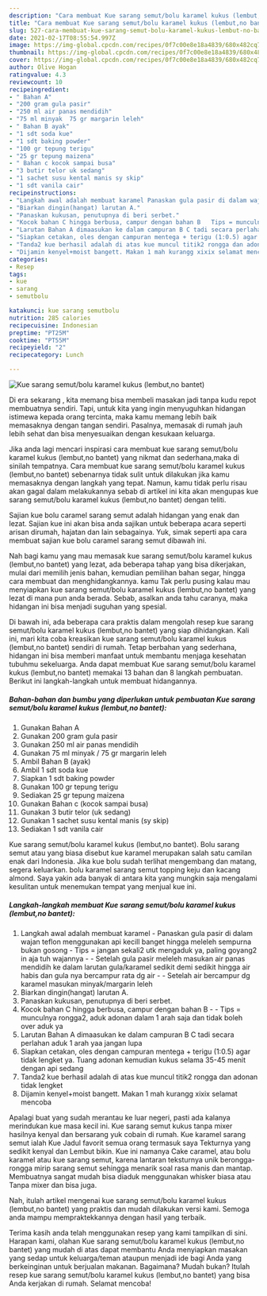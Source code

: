 ```yaml
---
description: "Cara membuat Kue sarang semut/bolu karamel kukus (lembut,no bantet) yang nikmat Untuk Jualan"
title: "Cara membuat Kue sarang semut/bolu karamel kukus (lembut,no bantet) yang nikmat Untuk Jualan"
slug: 527-cara-membuat-kue-sarang-semut-bolu-karamel-kukus-lembut-no-bantet-yang-nikmat-untuk-jualan
date: 2021-02-17T08:55:54.997Z
image: https://img-global.cpcdn.com/recipes/0f7c00e8e18a4839/680x482cq70/kue-sarang-semutbolu-karamel-kukus-lembutno-bantet-foto-resep-utama.jpg
thumbnail: https://img-global.cpcdn.com/recipes/0f7c00e8e18a4839/680x482cq70/kue-sarang-semutbolu-karamel-kukus-lembutno-bantet-foto-resep-utama.jpg
cover: https://img-global.cpcdn.com/recipes/0f7c00e8e18a4839/680x482cq70/kue-sarang-semutbolu-karamel-kukus-lembutno-bantet-foto-resep-utama.jpg
author: Olive Hogan
ratingvalue: 4.3
reviewcount: 10
recipeingredient:
- " Bahan A"
- "200 gram gula pasir"
- "250 ml air panas mendidih"
- "75 ml minyak  75 gr margarin leleh"
- " Bahan B ayak"
- "1 sdt soda kue"
- "1 sdt baking powder"
- "100 gr tepung terigu"
- "25 gr tepung maizena"
- " Bahan c kocok sampai busa"
- "3 butir telor uk sedang"
- "1 sachet susu kental manis sy skip"
- "1 sdt vanila cair"
recipeinstructions:
- "Langkah awal adalah membuat karamel Panaskan gula pasir di dalam wajan teflon menggunakan api kecill banget hingga meleleh sempurna bukan gosong Tips = jangan sekali2 utk mengaduk ya, paling goyang2 in aja tuh wajannya  Setelah gula pasir meleleh masukan air panas mendidih ke dalam larutan gula/karamel sedikit demi sedikit hingga air habis dan gula nya bercampur rata dg air  Setelah air bercampur dg karamel masukan minyak/margarin leleh"
- "Biarkan dingin(hangat) larutan A."
- "Panaskan kukusan, penutupnya di beri serbet."
- "Kocok bahan C hingga berbusa, campur dengan bahan B   Tips = munculnya rongga2, aduk adonan dalam 1 arah saja dan tidak boleh over aduk ya"
- "Larutan Bahan A dimaasukan ke dalam campuran B C tadi secara perlahan aduk 1 arah yaa jangan lupa"
- "Siapkan cetakan, oles dengan campuran mentega + terigu (1:0.5) agar tidak lengket ya. Tuang adonan kemudian kukus selama 35-45 menit dengan api sedang"
- "Tanda2 kue berhasil adalah di atas kue muncul titik2 rongga dan adonan tidak lengket"
- "Dijamin kenyel+moist bangett. Makan 1 mah kurangg xixix selamat mencoba"
categories:
- Resep
tags:
- kue
- sarang
- semutbolu

katakunci: kue sarang semutbolu 
nutrition: 285 calories
recipecuisine: Indonesian
preptime: "PT25M"
cooktime: "PT55M"
recipeyield: "2"
recipecategory: Lunch

---
```



![Kue sarang semut/bolu karamel kukus (lembut,no bantet)](https://img-global.cpcdn.com/recipes/0f7c00e8e18a4839/680x482cq70/kue-sarang-semutbolu-karamel-kukus-lembutno-bantet-foto-resep-utama.jpg)

Di era  sekarang , kita memang bisa membeli masakan jadi tanpa kudu repot membuatnya sendiri. Tapi, untuk kita yang ingin menyuguhkan hidangan istimewa kepada orang tercinta, maka kamu memang lebih baik memasaknya dengan tangan sendiri. Pasalnya, memasak di rumah jauh lebih sehat dan bisa menyesuaikan dengan kesukaan keluarga.

Jika anda lagi mencari inspirasi cara membuat kue sarang semut/bolu karamel kukus (lembut,no bantet) yang nikmat dan sederhana,maka di sinilah tempatnya. Cara membuat kue sarang semut/bolu karamel kukus (lembut,no bantet)  sebenarnya tidak sulit untuk dilakukan jika kamu memasaknya dengan langkah yang tepat. Namun, kamu tidak perlu risau akan gagal dalam melakukannya 
sebab di artikel ini kita akan mengupas kue sarang semut/bolu karamel kukus (lembut,no bantet) dengan teliti.  

Sajian kue bolu caramel sarang semut adalah hidangan yang enak dan lezat. Sajian kue ini akan bisa anda sajikan untuk beberapa acara seperti arisan dirumah, hajatan dan lain sebagainya. Yuk, simak seperti apa cara membuat sajian kue bolu caramel sarang semut dibawah ini.

Nah bagi kamu yang mau memasak kue sarang semut/bolu karamel kukus (lembut,no bantet) yang lezat, ada beberapa tahap yang bisa dikerjakan, mulai dari memilih jenis bahan, kemudian pemilihan bahan segar, hingga cara membuat dan menghidangkannya. kamu Tak perlu pusing kalau mau menyiapkan kue sarang semut/bolu karamel kukus (lembut,no bantet) yang lezat di mana pun anda berada. Sebab, asalkan anda  tahu caranya, maka hidangan ini bisa menjadi suguhan yang spesial.

Di bawah ini, ada beberapa cara praktis  dalam mengolah resep kue sarang semut/bolu karamel kukus (lembut,no bantet) yang siap dihidangkan. Kali ini, mari kita coba kreasikan kue sarang semut/bolu karamel kukus (lembut,no bantet) sendiri di rumah. Tetap berbahan yang sederhana, hidangan ini bisa memberi manfaat untuk membantu menjaga kesehatan tubuhmu sekeluarga. Anda dapat membuat Kue sarang semut/bolu karamel kukus (lembut,no bantet) memakai 13 bahan dan 8 langkah pembuatan. Berikut ini langkah-langkah untuk membuat hidangannya.

<!--inarticleads1-->

##### Bahan-bahan dan bumbu yang diperlukan untuk pembuatan Kue sarang semut/bolu karamel kukus (lembut,no bantet):

1. Gunakan  Bahan A
1. Gunakan 200 gram gula pasir
1. Gunakan 250 ml air panas mendidih
1. Gunakan 75 ml minyak / 75 gr margarin leleh
1. Ambil  Bahan B (ayak)
1. Ambil 1 sdt soda kue
1. Siapkan 1 sdt baking powder
1. Gunakan 100 gr tepung terigu
1. Sediakan 25 gr tepung maizena
1. Gunakan  Bahan c (kocok sampai busa)
1. Gunakan 3 butir telor (uk sedang)
1. Gunakan 1 sachet susu kental manis (sy skip)
1. Sediakan 1 sdt vanila cair


Kue sarang semut/bolu karamel kukus (lembut,no bantet). Bolu sarang semut atau yang biasa disebut kue karamel merupakan salah satu camilan enak dari Indonesia. Jika kue bolu sudah terlihat mengembang dan matang, segera keluarkan. bolu karamel sarang semut topping keju dan kacang almond. Saya yakin ada banyak di antara kita yang mungkin saja mengalami kesulitan untuk menemukan tempat yang menjual kue ini. 

<!--inarticleads2-->

##### Langkah-langkah membuat Kue sarang semut/bolu karamel kukus (lembut,no bantet):

1. Langkah awal adalah membuat karamel - Panaskan gula pasir di dalam wajan teflon menggunakan api kecill banget hingga meleleh sempurna bukan gosong - Tips = jangan sekali2 utk mengaduk ya, paling goyang2 in aja tuh wajannya -  - Setelah gula pasir meleleh masukan air panas mendidih ke dalam larutan gula/karamel sedikit demi sedikit hingga air habis dan gula nya bercampur rata dg air -  - Setelah air bercampur dg karamel masukan minyak/margarin leleh
1. Biarkan dingin(hangat) larutan A.
1. Panaskan kukusan, penutupnya di beri serbet.
1. Kocok bahan C hingga berbusa, campur dengan bahan B  -  - Tips = munculnya rongga2, aduk adonan dalam 1 arah saja dan tidak boleh over aduk ya
1. Larutan Bahan A dimaasukan ke dalam campuran B C tadi secara perlahan aduk 1 arah yaa jangan lupa
1. Siapkan cetakan, oles dengan campuran mentega + terigu (1:0.5) agar tidak lengket ya. Tuang adonan kemudian kukus selama 35-45 menit dengan api sedang
1. Tanda2 kue berhasil adalah di atas kue muncul titik2 rongga dan adonan tidak lengket
1. Dijamin kenyel+moist bangett. Makan 1 mah kurangg xixix selamat mencoba


Apalagi buat yang sudah merantau ke luar negeri, pasti ada kalanya merindukan kue masa kecil ini. Kue sarang semut kukus tanpa mixer hasilnya kenyal dan bersarang yuk cobain di rumah. Kue karamel sarang semut ialah Kue Jadul favorit semua orang termasuk saya Tekturnya yang sedikit kenyal dan Lembut bikin. Kue ini namanya Cake caramel, atau bolu karamel atau kue sarang semut, karena lantaran teksturnya unik berongga-rongga mirip sarang semut sehingga menarik soal rasa manis dan mantap. Membuatnya sangat mudah bisa diaduk menggunakan whisker biasa atau Tanpa mixer dan bisa juga. 

Nah, itulah artikel mengenai  kue sarang semut/bolu karamel kukus (lembut,no bantet)  yang praktis dan mudah dilakukan versi kami. Semoga anda mampu mempraktekkannya dengan hasil yang terbaik. 

Terima kasih anda telah menggunakan resep yang kami tampilkan di sini. Harapan kami, olahan  Kue sarang semut/bolu karamel kukus (lembut,no bantet) yang mudah di atas dapat membantu Anda menyiapkan masakan yang sedap untuk keluarga/teman ataupun menjadi ide bagi Anda yang berkeinginan untuk berjualan makanan. Bagaimana? Mudah bukan? Itulah resep kue sarang semut/bolu karamel kukus (lembut,no bantet) yang bisa Anda kerjakan di rumah. Selamat mencoba!

